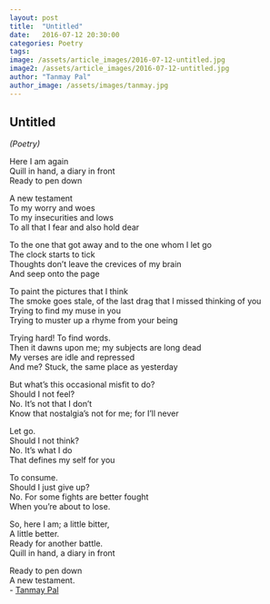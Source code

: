 ```yaml
---
layout: post
title:  "Untitled"
date:   2016-07-12 20:30:00
categories: Poetry
tags: 
image: /assets/article_images/2016-07-12-untitled.jpg
image2: /assets/article_images/2016-07-12-untitled.jpg
author: "Tanmay Pal"
author_image: /assets/images/tanmay.jpg
---
```

<h2>Untitled</h2>
<p><em>(Poetry)</em></p>
<p>
Here I am again<br />
Quill in hand, a diary in front<br />
Ready to pen down</p>
<p>A new testament<br />
To my worry and woes<br />
To my insecurities and lows<br />
To all that I fear and also hold dear</p>

<p>To the one that got away and to the one whom I let go<br />
The clock starts to tick<br />
Thoughts don&rsquo;t leave the crevices of my brain<br />
And seep onto the page</p>

<p>To paint the pictures that I think<br />
The smoke goes stale, of the last drag that I missed thinking of you<br />
Trying to find my muse in you<br />
Trying to muster up a rhyme from your being</p>

<p>Trying hard! To find words.<br />
Then it dawns upon me; my subjects are long dead<br />
My verses are idle and repressed<br />
And me? Stuck, the same place as yesterday</p>

<p>But what&rsquo;s this occasional misfit to do?<br />
Should I not feel?<br />
No. It&rsquo;s not that I don&rsquo;t<br />
Know that nostalgia&rsquo;s not for me; for I&rsquo;ll never</p>

<p>Let go.<br />
Should I not think?<br />
No. It&rsquo;s what I do<br />
That defines my self for you</p>

<p>To consume.<br />
Should I just give up?<br />
No. For some fights are better fought<br />
When you&rsquo;re about to lose.</p>

<p>So, here I am; a little bitter,<br />
A little better.<br />
Ready for another battle.<br />
Quill in hand, a diary in front</p>

<p>Ready to pen down<br />
A new testament.<br />
-&nbsp;<a href="https://www.facebook.com/tanmay.pal.97">Tanmay Pal</a></p>
